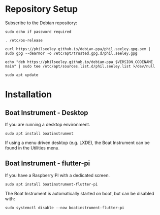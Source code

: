 # Repository Setup

Subscribe to the Debian repository:

```shell
sudo echo if password required

. /etc/os-release

curl https://philseeley.github.io/debian-ppa/phil.seeley.gpg.pem | sudo gpg --dearmor -o /etc/apt/trusted.gpg.d/phil.seeley.gpg

echo "deb https://philseeley.github.io/debian-ppa $VERSION_CODENAME main" | sudo tee /etc/apt/sources.list.d/phil.seeley.list >/dev/null

sudo apt update
```

# Installation

## Boat Instrument - Desktop

If you are running a desktop environment.

```shell
sudo apt install boatinstrument
```
If using a menu driven desktop (e.g. LXDE), the Boat Instrument can be found in the Utilities menu.

## Boat Instrument - flutter-pi

If you have a Raspberry PI with a dedicated screen.

```shell
sudo apt install boatinstrument-flutter-pi
```
The Boat Instrument is automatically started on boot, but can be disabled with:
```shell
sudo systemctl disable --now boatinstrument-flutter-pi
```
